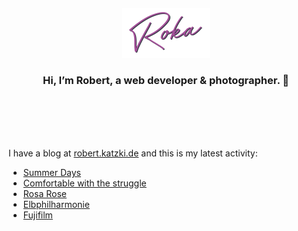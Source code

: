 <div align="center">
  <br>
  <br>
  <br>
  <br>
  <a href="https://robert.katzki.de/">
    <img width="140" src="https://github.com/ro-ka/ro-ka/blob/master/logo.svg" alt="Roka">
  </a>
  <br>
  <h3>Hi, I’m Robert, a web developer & photographer. 👋</h3>
 
  <br>
  <br>
  <br>
  <br>
</div>

I have a blog at [robert.katzki.de](https://robert.katzki.de/) and this is my latest activity:
<!-- BLOG-POST-LIST:START -->
- [Summer Days](https://robert.katzki.de/photos/2024/summer-days)
- [Comfortable with the struggle](https://robert.katzki.de/posts/comfortable-with-the-struggle)
- [Rosa Rose](https://robert.katzki.de/photos/2024/rosa-rose)
- [Elbphilharmonie](https://robert.katzki.de/photos/2024/elbphilharmonie)
- [Fujifilm](https://robert.katzki.de/posts/fujifilm)
<!-- BLOG-POST-LIST:END -->
